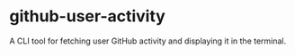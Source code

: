 # github-user-activity
A CLI tool for fetching user GitHub activity and displaying it in the terminal.
